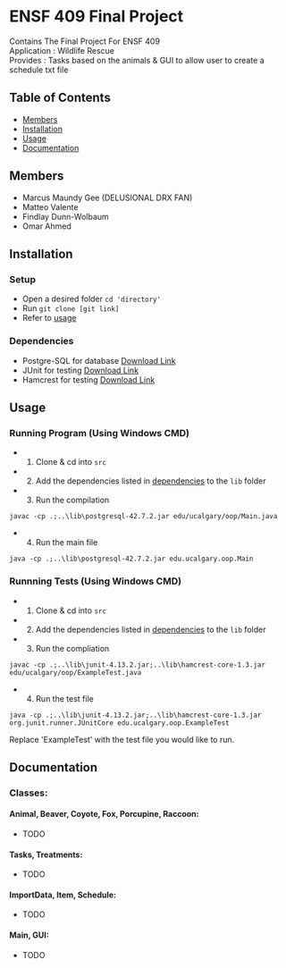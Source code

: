 # ENSF 409 Final Project

Contains The Final Project For ENSF 409  
Application : Wildlife Rescue  
Provides : Tasks based on the animals & GUI to allow user to create a schedule txt file  

## Table of Contents
- [Members](#Members)
- [Installation](#installation)
- [Usage](#Usage)
- [Documentation](#Documentation)

## Members

* Marcus Maundy Gee (DELUSIONAL DRX FAN)
* Matteo Valente
* Findlay Dunn-Wolbaum
* Omar Ahmed

## Installation

### Setup
- Open a desired folder ```cd 'directory'```
- Run ```git clone [git link]```
- Refer to [usage](#usage)

### Dependencies

- Postgre-SQL for database [Download Link](https://www.postgresql.org/download/)
- JUnit for testing [Download Link](https://repo1.maven.org/maven2/junit/junit/4.13.2/)
- Hamcrest for testing [Download Link](https://repo1.maven.org/maven2/org/hamcrest/hamcrest-core/1.3/)

## Usage

### Running Program (Using Windows CMD)

- 1. Clone & cd into `src`
- 2. Add the dependencies listed in [dependencies](#Dependencies) to the `lib` folder
- 3. Run the compilation
```
javac -cp .;..\lib\postgresql-42.7.2.jar edu/ucalgary/oop/Main.java
```
- 4. Run the main file
```
java -cp .;..\lib\postgresql-42.7.2.jar edu.ucalgary.oop.Main
```

### Runnning Tests (Using Windows CMD)

- 1. Clone & cd into `src`
- 2. Add the dependencies listed in [dependencies](#Dependencies) to the `lib` folder
- 3. Run the compliation
```
javac -cp .;..\lib\junit-4.13.2.jar;..\lib\hamcrest-core-1.3.jar edu/ucalgary/oop/ExampleTest.java
```
- 4. Run the test file
```
java -cp .;..\lib\junit-4.13.2.jar;..\lib\hamcrest-core-1.3.jar org.junit.runner.JUnitCore edu.ucalgary.oop.ExampleTest
```

Replace 'ExampleTest' with the test file you would like to run.

## Documentation

### Classes:

#### Animal, Beaver, Coyote, Fox, Porcupine, Raccoon:
   - TODO

#### Tasks, Treatments:
   - TODO   

#### ImportData, Item, Schedule:
   - TODO
   
#### Main, GUI:
   - TODO
